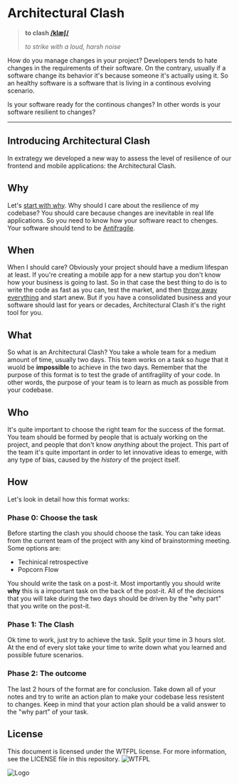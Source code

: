 # Architectural Clash

> **to clash [/klæʃ/](http://www.wordreference.com/audio/en/uk/rp/en015416.mp3)**  
>
> *to strike with a loud, harsh noise*

How do you manage changes in your project? Developers tends to hate changes in the requirements of their software. On the contrary, usually if a software change its behavior it's because someone it's actually using it. So an healthy software is a software that is living in a continous evolving scenario.

Is your software ready for the continous changes? In other words is your software resilient to changes?

- - -

## Introducing Architectural Clash

In extrategy we developed a new way to assess the level of resilience of our frontend and mobile applications: the  Architectural Clash.

## Why

Let's [start with why](https://www.startwithwhy.com/). Why should I care about the resilience of my codebase? You should care because changes are inevitable in real life applications. So you need to know how your software react to chenges. Your software should tend to be [Antifragile](https://en.wikipedia.org/wiki/Antifragile).

## When

When I should care? Obviously your project should have a medium lifespan at least. If you're creating a mobile app for a new startup you don't know how your business is going to last. So in that case the best thing to do is to write the code as fast as you can, test the market, and then [throw away everything](https://martinfowler.com/bliki/SacrificialArchitecture.html) and start anew. But if you have a consolidated business and your software should last for years or decades, Architectural Clash it's the right tool for you.

## What

So what is an Architectural Clash? You take a whole team for a medium amount of time, usually two days. This team works on a task so *huge* that it wuold be **impossible** to achieve in the two days. Remember that the purpose of this format is to test the grade of antifragility of your code. In other words, the purpose of your team is to learn as much as possible from your codebase.

## Who

It's quite important to choose the right team for the success of the format. You team should be formed by people that is actualy working on the project, and people that don't know *anything* about the project. This part of the team it's quite important in order to let innovative ideas to emerge, with any type of bias, caused by the *history* of the project itself.

## How

Let's look in detail how this format works:

### Phase 0: Choose the task

Before starting the clash you should choose the task. You can take ideas from the current team of the project with any kind of brainstorming meeting. Some options are:

* Techinical retrospective
* Popcorn Flow

You should write the task on a post-it. Most importantly you should write **why** this is a important task on the back of the post-it. All of the decisions that you will take during the two days should be driven by the "why part" that you write on the post-it.

### Phase 1: The Clash

Ok time to work, just try to achieve the task. Split your time in 3 hours slot. At the end of every slot take your time to write down what you learned and possible future scenarios.

### Phase 2: The outcome

The last 2 hours of the format are for conclusion. Take down all of your notes and try to write an action plan to make your codebase less resistent to changes. Keep in mind that your action plan should be a valid answer to the "why part" of your task.

## License

This document is licensed under the WTFPL license. For more information, see the LICENSE file in this repository.
![WTFPL](http://www.wtfpl.net/wp-content/uploads/2012/12/wtfpl-badge-4.png)

![Logo](http://www.extrategy.net/themes/custom/extrategy/img/logo-extrategy.svg)